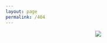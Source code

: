 ```yaml
---
layout: page
permalink: /404
---
```

<div style="text-align:center">
  <a href="https://twitter.com/bhagat_nagi">
    <img src={{ site.static_files.Fossil_2048px.path }}>
  </a>
</div>
